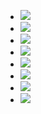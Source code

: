 <ul data-clearing>
  <li><a href="/img/blog/2010/11/17978446-p118.jpg"><img src="/img/blog/2010/11/17978446-p118.jpg" data-caption=""></a></li>
  <li><a href="/img/blog/2010/11/17978447-p120.jpg"><img src="/img/blog/2010/11/17978447-p120.jpg" data-caption=""></a></li>
  <li><a href="/img/blog/2010/11/17978449-p122.jpg"><img src="/img/blog/2010/11/17978449-p122.jpg" data-caption=""></a></li>
  <li><a href="/img/blog/2010/11/17978450-p124.jpg"><img src="/img/blog/2010/11/17978450-p124.jpg" data-caption=""></a></li>
  <li><a href="/img/blog/2010/11/17978451-p126.jpg"><img src="/img/blog/2010/11/17978451-p126.jpg" data-caption=""></a></li>
  <li><a href="/img/blog/2010/11/17978452-p128.jpg"><img src="/img/blog/2010/11/17978452-p128.jpg" data-caption=""></a></li>
  <li><a href="/img/blog/2010/11/17978455-p130.jpg"><img src="/img/blog/2010/11/17978455-p130.jpg" data-caption=""></a></li>
  <li><a href="/img/blog/2010/11/17978457-p132.jpg"><img src="/img/blog/2010/11/17978457-p132.jpg" data-caption=""></a></li>
</ul>
